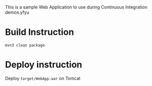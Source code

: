 This is a sample Web Application to use during Continuous Integration demos.yfyu

# Build Instruction

```
mvn3 clean package
```

# Deploy instruction

Deploy ```target/WebApp.war``` on Tomcat
 
